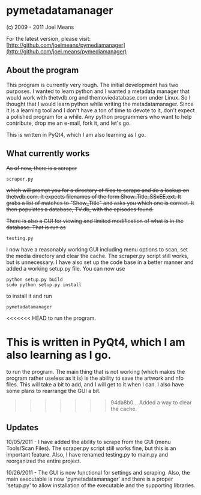 pymetadatamanager
====================

(c) 2009 - 2011 Joel Means

For the latest version, please visit:
[http://github.com/joelmeans/pymediamanager](http://github.com/joel.means/pymediamanager)

## About the program 

This program is currently very rough.  The initial development has two purposes.  I wanted to learn python and I wanted a metadata manager that would work with thetvdb.org and themoviedatabase.com under Linux.  So I thought that I would learn python while writing the metadatamanager.  Since it is a learning tool and I don't have a ton of time to devote to it, don't expect a polished program for a while.  Any python programmers who want to help contribute, drop me an e-mail, fork it, and let's go.

This is written in PyQt4, which I am also learning as I go.

## What currently works

<del>As of now, there is a scraper</del>

	scraper.py

<del>which will prompt you for a directory of files to scrape and do a lookup on thetvdb.com.  It expects filenames of the form Show_Title_SSxEE.ext.  It grabs a list of matches to "Show_Title" and asks you which one is correct.  It then populates a database, TV.db, with the episodes found.</del>

<del>There is also a GUI for viewing and limited modification of what is in the database.  That is run as</del>

	testing.py

I now have a reasonably working GUI including menu options to scan, set the media directory and clear the cache.  The scraper.py script still works, but is unnecessary.  I have also set up the code base in a better manner and added a working setup.py file.  You can now use

	python setup.py build
	sudo python setup.py install

to install it and run

	pymetadatamanager

<<<<<<< HEAD
to run the program.

This is written in PyQt4, which I am also learning as I go.
=======
to run the program.  The main thing that is not working (which makes the program rather useless as it is) is the ability to save the artwork and nfo files.  This will take a bit to add, and I will get to it when I can.  I also have some plans to rearrange the GUI a bit.

>>>>>>> 94da8b0... Added a way to clear the cache.


## Updates

10/05/2011 - I have added the ability to scrape from the GUI (menu Tools/Scan Files).  The scraper.py script still works fine, but this is an important feature.  Also, I have renamed testing.py to main.py and reorganized the entire project.

10/26/2011 - The GUI is now functional for settings and scraping.  Also, the main executable is now 'pymetadatamanager' and there is a proper 'setup.py' to allow installation of the executable and the supporting libraries.
